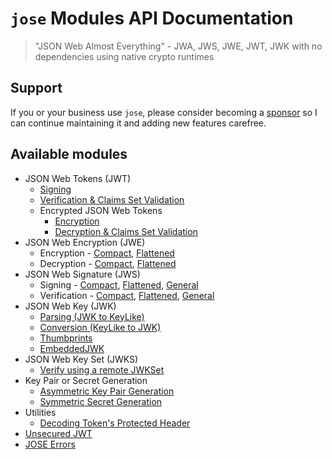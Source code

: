 # `jose` Modules API Documentation

> "JSON Web Almost Everything" - JWA, JWS, JWE, JWT, JWK with no dependencies using native crypto runtimes

## Support

If you or your business use `jose`, please consider becoming a [sponsor][support-sponsor] so I can continue maintaining it and adding new features carefree.

## Available modules

- JSON Web Tokens (JWT)
  - [Signing](classes/_jwt_sign_.signjwt.md#readme)
  - [Verification & Claims Set Validation](functions/_jwt_verify_.jwtverify.md#readme)
  - Encrypted JSON Web Tokens
    - [Encryption](classes/_jwt_encrypt_.encryptjwt.md#readme)
    - [Decryption & Claims Set Validation](functions/_jwt_decrypt_.jwtdecrypt.md#readme)
- JSON Web Encryption (JWE)
  - Encryption - [Compact](classes/_jwe_compact_encrypt_.compactencrypt.md#readme), [Flattened](classes/_jwe_flattened_encrypt_.flattenedencrypt.md#readme)
  - Decryption - [Compact](functions/_jwe_compact_decrypt_.compactdecrypt.md#readme), [Flattened](functions/_jwe_flattened_decrypt_.flatteneddecrypt.md#readme)
- JSON Web Signature (JWS)
  - Signing - [Compact](classes/_jws_compact_sign_.compactsign.md#readme), [Flattened](classes/_jws_flattened_sign_.flattenedsign.md#readme), [General](classes/_jws_general_sign_.generalsign.md#readme)
  - Verification - [Compact](functions/_jws_compact_verify_.compactverify.md#readme), [Flattened](functions/_jws_flattened_verify_.flattenedverify.md#readme), [General](functions/_jws_general_verify_.generalverify.md#readme)
- JSON Web Key (JWK)
  - [Parsing (JWK to KeyLike)](functions/_jwk_parse_.parsejwk.md#readme)
  - [Conversion (KeyLike to JWK)](functions/_jwk_from_key_like_.fromkeylike.md#readme)
  - [Thumbprints](functions/_jwk_thumbprint_.calculatethumbprint.md#readme)
  - [EmbeddedJWK](functions/_jwk_embedded_.embeddedjwk.md#readme)
- JSON Web Key Set (JWKS)
  - [Verify using a remote JWKSet](functions/_jwks_remote_.createremotejwkset.md#readme)
- Key Pair or Secret Generation
  - [Asymmetric Key Pair Generation](functions/_util_generate_key_pair_.generatekeypair.md#readme)
  - [Symmetric Secret Generation](functions/_util_generate_secret_.generatesecret.md#readme)
- Utilities
  - [Decoding Token's Protected Header](functions/_util_decode_protected_header_.decodeprotectedheader.md#readme)
- [Unsecured JWT](classes/_jwt_unsecured_.unsecuredjwt.md#readme)
- [JOSE Errors](modules/_util_errors_.md)

[support-sponsor]: https://github.com/sponsors/panva
